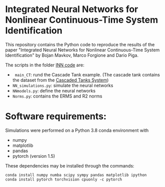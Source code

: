 # Integrated Neural Networks for Nonlinear Continuous-Time System Identification

This repository contains the Python code to reproduce the results of the paper 
"Integrated Neural Networks for Nonlinear Continuous-Time System Identification" by Bojan Mavkov, Marco Forgione and Dario Piga.

The scripts in the folder [INN code](https://github.com/bmavkov/INN-for-Identification/tree/master/INN%20code) are:

 *   `` main_CT``: rund the Cascade Tank example. (The cascade tank contains the dataset from the  [Cascaded Tanks System](http://www.nonlinearbenchmark.org/#Tanks))
 * ``NN_simulations.py``:  simulate the neural networks
 * ``NNmodels.py``: define  the neural networks 
 *   ``Norms.py``: contains the ERMS and R2 norms 


# Software requirements:
Simulations were performed on a Python 3.8 conda environment with

 * numpy
 * matplotlib
 * pandas
 * pytorch (version 1.5)
 
These dependencies may be installed through the commands:

```
conda install numpy numba scipy sympy pandas matplotlib ipython
conda install pytorch torchvision cpuonly -c pytorch
```

